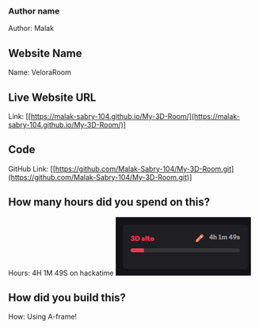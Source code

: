 ### Author name

Author: Malak

<!-- A name or nickname that you want to appear as the author of the website -->

## Website Name

Name: VeloraRoom

## Live Website URL

Link: [[https://malak-sabry-104.github.io/My-3D-Room/](https://malak-sabry-104.github.io/My-3D-Room/)]

## Code

GitHub Link: [[https://github.com/Malak-Sabry-104/My-3D-Room.git](https://github.com/Malak-Sabry-104/My-3D-Room.git)]

## How many hours did you spend on this?

Hours: 4H 1M 49S on hackatime
![hackatime screen time](./screenshot.png)


## How did you build this?

How: Using A-frame!  
